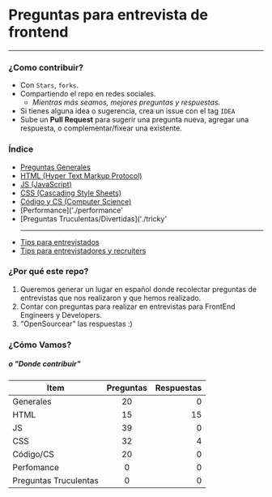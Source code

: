 # Preguntas para entrevista de frontend

----
### ¿Como contribuir?
- Con `Stars`, `forks`.
- Compartiendo el repo en redes sociales.
  - *Mientras más seamos, mejores preguntas y respuestas.*
- Si tienes alguna idea o sugerencia, crea un issue con el tag `IDEA`
- Sube un **Pull Request** para sugerir una pregunta nueva, agregar una respuesta, o complementar/fixear una existente.


### Índice
- [Preguntas Generales](./generales)
- [HTML (Hyper Text Markup Protocol)](./html)
- [JS (JavaScript)](./js)
- [CSS (Cascading Style Sheets)](./css)
- [Código y CS (Computer Science)](./cs)
- [Performance]('./performance'
- [Preguntas Truculentas/Divertidas]('./tricky'
  - ---
- [Tips para entrevistados]('./tips_interviewees')
- [Tips para entrevistadores y recruiters]('./tips_interviewers_and_recruiters')


### ¿Por qué este repo?
1. Queremos generar un lugar en español donde recolectar preguntas de entrevistas que nos realizaron y que hemos realizado.
1. Contar con preguntas para realizar en entrevistas para FrontEnd Engineers y Developers.
1. "OpenSourcear" las respuestas :)



### ¿Cómo Vamos?
##### *o "Donde contribuir"*

Item                  | Preguntas | Respuestas
--------------------- | :-------: | ---------:
Generales             |    20     |          0
HTML                  |    15     |         15
JS                    |    39     |          0
CSS                   |    32     |          4
Código/CS             |    20     |          0
Perfomance            |    0      |          0
Preguntas Truculentas |    0      |          0
